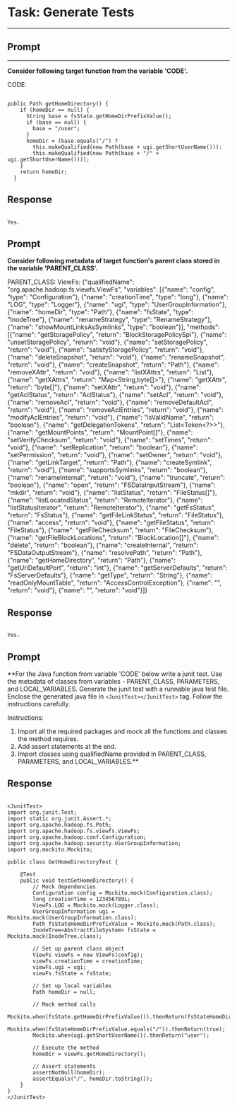 # Task: Generate Tests

---

## Prompt

****

**Consider following target function from the variable 'CODE'.**

CODE:

```

public Path getHomeDirectory() {
    if (homeDir == null) {
      String base = fsState.getHomeDirPrefixValue();
      if (base == null) {
        base = "/user";
      }
      homeDir = (base.equals("/") ?
        this.makeQualified(new Path(base + ugi.getShortUserName())):
        this.makeQualified(new Path(base + "/" + ugi.getShortUserName())));
    }
    return homeDir;
  }

```

## Response

```

Yes.

```

## Prompt

**Consider following metadata of target function's parent class stored in the variable 'PARENT_CLASS'.**


PARENT_CLASS: 
ViewFs: {"qualifiedName": "org.apache.hadoop.fs.viewfs.ViewFs", "variables": [{"name": "config", "type": "Configuration"}, {"name": "creationTime", "type": "long"}, {"name": "LOG", "type": "Logger"}, {"name": "ugi", "type": "UserGroupInformation"}, {"name": "homeDir", "type": "Path"}, {"name": "fsState", "type": "InodeTree<AbstractFileSystem>"}, {"name": "renameStrategy", "type": "RenameStrategy"}, {"name": "showMountLinksAsSymlinks", "type": "boolean"}], "methods": [{"name": "getStoragePolicy", "return": "BlockStoragePolicySpi"}, {"name": "unsetStoragePolicy", "return": "void"}, {"name": "setStoragePolicy", "return": "void"}, {"name": "satisfyStoragePolicy", "return": "void"}, {"name": "deleteSnapshot", "return": "void"}, {"name": "renameSnapshot", "return": "void"}, {"name": "createSnapshot", "return": "Path"}, {"name": "removeXAttr", "return": "void"}, {"name": "listXAttrs", "return": "List<String>"}, {"name": "getXAttrs", "return": "Map<String,byte[]>"}, {"name": "getXAttr", "return": "byte[]"}, {"name": "setXAttr", "return": "void"}, {"name": "getAclStatus", "return": "AclStatus"}, {"name": "setAcl", "return": "void"}, {"name": "removeAcl", "return": "void"}, {"name": "removeDefaultAcl", "return": "void"}, {"name": "removeAclEntries", "return": "void"}, {"name": "modifyAclEntries", "return": "void"}, {"name": "isValidName", "return": "boolean"}, {"name": "getDelegationTokens", "return": "List<Token<?>>"}, {"name": "getMountPoints", "return": "MountPoint[]"}, {"name": "setVerifyChecksum", "return": "void"}, {"name": "setTimes", "return": "void"}, {"name": "setReplication", "return": "boolean"}, {"name": "setPermission", "return": "void"}, {"name": "setOwner", "return": "void"}, {"name": "getLinkTarget", "return": "Path"}, {"name": "createSymlink", "return": "void"}, {"name": "supportsSymlinks", "return": "boolean"}, {"name": "renameInternal", "return": "void"}, {"name": "truncate", "return": "boolean"}, {"name": "open", "return": "FSDataInputStream"}, {"name": "mkdir", "return": "void"}, {"name": "listStatus", "return": "FileStatus[]"}, {"name": "listLocatedStatus", "return": "RemoteIterator<LocatedFileStatus>"}, {"name": "listStatusIterator", "return": "RemoteIterator<FileStatus>"}, {"name": "getFsStatus", "return": "FsStatus"}, {"name": "getFileLinkStatus", "return": "FileStatus"}, {"name": "access", "return": "void"}, {"name": "getFileStatus", "return": "FileStatus"}, {"name": "getFileChecksum", "return": "FileChecksum"}, {"name": "getFileBlockLocations", "return": "BlockLocation[]"}, {"name": "delete", "return": "boolean"}, {"name": "createInternal", "return": "FSDataOutputStream"}, {"name": "resolvePath", "return": "Path"}, {"name": "getHomeDirectory", "return": "Path"}, {"name": "getUriDefaultPort", "return": "int"}, {"name": "getServerDefaults", "return": "FsServerDefaults"}, {"name": "getType", "return": "String"}, {"name": "readOnlyMountTable", "return": "AccessControlException"}, {"name": "<obinit>", "return": "void"}, {"name": "<clinit>", "return": "void"}]}

## Response

```

Yes.

```

## Prompt

**For the Java function from variable 'CODE' below write a junit test. Use the metadata of classes from variables - PARENT_CLASS, PARAMETERS, and LOCAL_VARIABLES. Generate the junit test with a runnable java test file. Enclose the generated java file in `<JunitTest></JunitTest>` tag. Follow the instructions carefully. 

Instructions: 
1. Import all the required packages and mock all the functions and classes the method requires. 
2. Add assert statements at the end. 
3. Import classes using qualifiedName provided in PARENT_CLASS, PARAMETERS, and LOCAL_VARIABLES.**

## Response

```

<JunitTest>
import org.junit.Test;
import static org.junit.Assert.*;
import org.apache.hadoop.fs.Path;
import org.apache.hadoop.fs.viewfs.ViewFs;
import org.apache.hadoop.conf.Configuration;
import org.apache.hadoop.security.UserGroupInformation;
import org.mockito.Mockito;

public class GetHomeDirectoryTest {

    @Test
    public void testGetHomeDirectory() {
        // Mock dependencies
        Configuration config = Mockito.mock(Configuration.class);
        long creationTime = 123456789L;
        ViewFs.LOG = Mockito.mock(Logger.class);
        UserGroupInformation ugi = Mockito.mock(UserGroupInformation.class);
        Path fsStateHomeDirPrefixValue = Mockito.mock(Path.class);
        InodeTree<AbstractFileSystem> fsState = Mockito.mock(InodeTree.class);
        
        // Set up parent class object
        ViewFs viewFs = new ViewFs(config);
        viewFs.creationTime = creationTime;
        viewFs.ugi = ugi;
        viewFs.fsState = fsState;
        
        // Set up local variables
        Path homeDir = null;
        
        // Mock method calls
        Mockito.when(fsState.getHomeDirPrefixValue()).thenReturn(fsStateHomeDirPrefixValue);
        Mockito.when(fsStateHomeDirPrefixValue.equals("/")).thenReturn(true);
        Mockito.when(ugi.getShortUserName()).thenReturn("user");
        
        // Execute the method
        homeDir = viewFs.getHomeDirectory();
        
        // Assert statements
        assertNotNull(homeDir);
        assertEquals("/", homeDir.toString());
    }
}
</JunitTest>

```